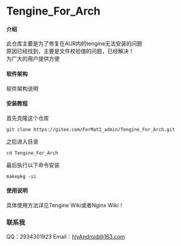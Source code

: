 # Tengine_For_Arch

#### 介绍
此仓库主要是为了修复在AUR内的tengine无法安装的问题<br>
原因已经找到，主要是文件校验值的问题，已经解决！<br>
为广大的用户提供方便

#### 软件架构
软件架构说明


#### 安装教程

首先克隆这个仓库

```
git clone https://gitee.com/ForMat1_admin/Tengine_For_Arch.git
```

之后进入目录

```
cd Tengine_For_Arch
```
最后执行以下命令安装

```
makepkg -si
```

#### 使用说明

具体使用方法详见Tengine Wiki或者Nginx Wiki！
### 联系我
QQ：2934301923
Email：hlyAndroid@163.com

